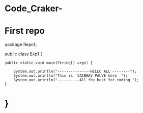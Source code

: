 # Code_Craker-
First repo
====================================================
package Repo1;

public class Exp1 {

	public static void main(String[] args) {
		
		System.out.println("---------------HELLO ALL --------");
		System.out.println("This is  VAIBHAV PALVE here  ");
		System.out.println("----------All the best for coding ");
	}

}
=======================================================

